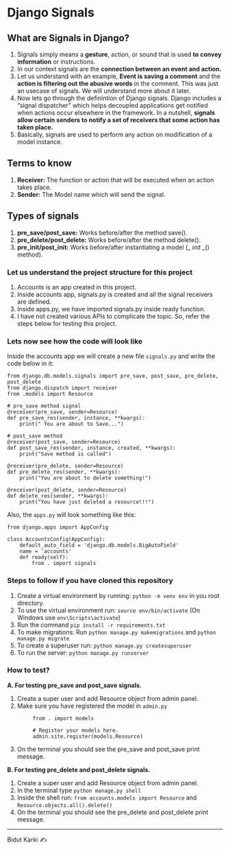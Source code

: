 # Django Signals

## What are Signals in Django?
1. Signals simply means a <b>gesture</b>, action, or sound that is used <b>to convey information</b> or instructions.
2. In our context signals are the <b>connection between an event and action.</b>
3. Let us understand with an example, <b>Event is saving a comment</b> and the <b>action is filtering out the abusive words</b> in the comment. This was just an usecase of signals. We will understand more about it later.
3. Now lets go through the definintion of Django signals. Django includes a “signal dispatcher” which helps decoupled applications get notified when actions occur elsewhere in the framework. In a nutshell, <b>signals allow certain senders to notify a set of receivers that some action has taken place.</b>
4. Basically, signals are used to perform any action on modification of a model instance.

## Terms to know
1. <b>Receiver:</b> The function or action that will be executed when an action takes place.
2. <b>Sender:</b> The Model name which will send the signal.

## Types of signals
1. <b>pre_save/post_save:</b> Works before/after the method save().
2. <b>pre_delete/post_delete:</b> Works before/after the method delete().
3. <b>pre_init/post_init:</b> Works before/after instantiating a model (_ _init_ _() method).


### Let us understand the project structure for this project
1. Accounts is an app created in this project.
2. Inside accounts app, signals.py is created and all the signal receivers are defined.
3. Inside apps.py, we have imported signals.py inside ready function.
4. I have not created various APIs to complicate the topic. So, refer the steps below for testing this project.

### Lets now see how the code will look like

Inside the accounts app we will create a new file `signals.py` and write the code below in it:
```
from django.db.models.signals import pre_save, post_save, pre_delete, post_delete
from django.dispatch import receiver
from .models import Resource

# pre_save method signal
@receiver(pre_save, sender=Resource)
def pre_save_res(sender, instance, **kwargs):
    print(" You are about to Save...") 

# post_save method
@receiver(post_save, sender=Resource) 
def post_save_res(sender, instance, created, **kwargs):
    print("Save method is called") 

@receiver(pre_delete, sender=Resource)
def pre_delete_res(sender, **kwargs):
    print("You are about to delete something!")

@receiver(post_delete, sender=Resource)
def delete_res(sender, **kwargs):
    print("You have just deleted a resource!!!")
```

Also, the `apps.py` will look something like this:
```
from django.apps import AppConfig

class AccountsConfig(AppConfig):
    default_auto_field = 'django.db.models.BigAutoField'
    name = 'accounts'
    def ready(self):
        from . import signals
```

### Steps to follow if you have cloned this repository
1. Create a virtual environment by running: `python -m venv env` in you root directory.
2. To use the virtual environment run: `source env/bin/activate`  (On Windows use `env\Scripts\activate`)
3. Run the command `pip install -r requirements.txt`
4. To make migrations: Run `python manage.py makemigrations` and `python manage.py migrate`
5. To create a superuser run: `python manage.py createsuperuser`
6. To run the server: `python manage.py runserver`


### How to test?
<b>A. For testing pre_save and post_save signals.</b>
  1. Create a super user and add Resource object from admin panel.
  2. Make sure you have registered the model in `admin.py`
       ```  from django.contrib import admin
            from . import models

            # Register your models here.
            admin.site.register(models.Resource)
        ```
  2. On the terminal you should see the pre_save and post_save print message.
  
<b>B. For testing pre_delete and post_delete signals.</b>
  1. Create a super user and add Resource object from admin panel.
  2. In the terminal type `python manage.py shell`
  3. Inside the shell run: `from accounts.models import Resource` and `Resource.objects.all().delete()`
  3. On the terminal you should see the pre_delete and post_delete print message.

<hr>

<div style="align:right;">Bidut Karki ✍</div>
